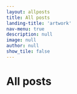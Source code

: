 ```yaml
---
layout: allposts
title: All posts
landing-title: 'artwork'
nav-menu: true
description: null
image: null
author: null
show_tile: false
---
```


<h1>All posts</h1>
